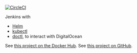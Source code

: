 [![CircleCI](https://circleci.com/gh/TribusStudio/docker-jenkins-helm.svg?style=svg)](https://circleci.com/gh/TribusStudio/docker-jenkins-helm)

Jenkins with

* [Helm](https://helm.sh)
* [kubectl](https://kubernetes.io/docs/reference/kubectl/overview/)
* [doctl](https://github.com/digitalocean/doctl), to interact with DigitalOcean

See [this project on the Docker Hub](https://hub.docker.com/r/dcycle/jenkins-helm/).
See [this project on GitHub](https://github.com/TribusStudio/docker-jenkins-helm).
